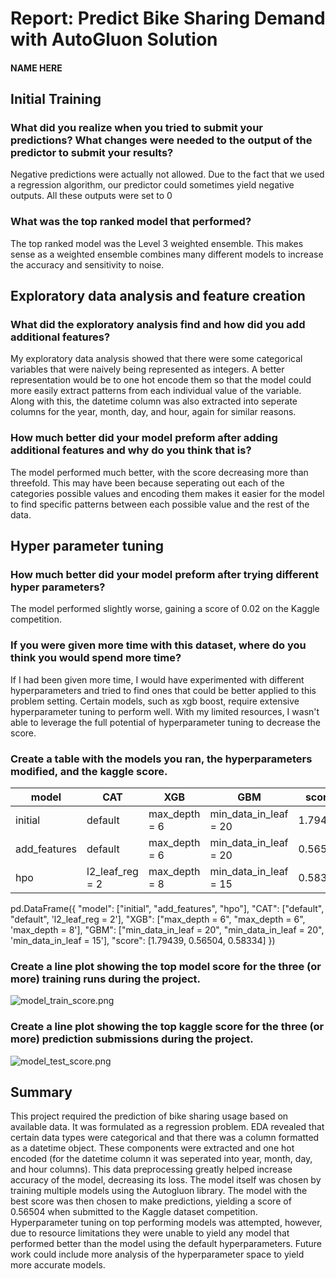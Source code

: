 # Report: Predict Bike Sharing Demand with AutoGluon Solution
#### NAME HERE

## Initial Training
### What did you realize when you tried to submit your predictions? What changes were needed to the output of the predictor to submit your results?
Negative predictions were actually not allowed. Due to the fact that we used a regression algorithm, our predictor could sometimes yield negative outputs. All these outputs were set to 0

### What was the top ranked model that performed?
The top ranked model was the Level 3 weighted ensemble. This makes sense as a weighted ensemble combines many different models to increase the accuracy and sensitivity to noise. 

## Exploratory data analysis and feature creation
### What did the exploratory analysis find and how did you add additional features?
My exploratory data analysis showed that there were some categorical variables that were naively being represented as integers. A better representation would be to one hot encode them so that the model could more easily extract patterns from each individual value of the variable. Along with this, the datetime column was also extracted into seperate columns for the year, month, day, and hour, again for similar reasons. 

### How much better did your model preform after adding additional features and why do you think that is?
The model performed much better, with the score decreasing more than threefold. This may have been because seperating out each of the  categories possible values and encoding them makes it easier for the model to find specific patterns between each possible value and the rest of the data. 

## Hyper parameter tuning
### How much better did your model preform after trying different hyper parameters?
The model performed slightly worse, gaining a score of 0.02 on the Kaggle competition. 

### If you were given more time with this dataset, where do you think you would spend more time?
If I had been given more time, I would have experimented with different hyperparameters and tried to find ones that could be better applied to this problem setting. Certain models, such as xgb boost, require extensive hyperparameter tuning to perform well. With my limited resources, I wasn't able to leverage the full potential of hyperparameter tuning to decrease the score. 

### Create a table with the models you ran, the hyperparameters modified, and the kaggle score.
|model|CAT|XGB|GBM|score|
|--|--|--|--|--|
|initial|default|max_depth = 6|min_data_in_leaf = 20|1.79439|
|add_features|default|max_depth = 6|min_data_in_leaf  = 20|0.56504|
|hpo|l2_leaf_reg = 2|max_depth = 8|min_data_in_leaf  = 15|0.58334|

pd.DataFrame({
    "model": ["initial", "add_features", "hpo"],
    "CAT": ["default", "default", 'l2_leaf_reg = 2'],
    "XGB": ["max_depth = 6", "max_depth = 6", 'max_depth = 8'],
    "GBM": ["min_data_in_leaf  = 20", "min_data_in_leaf  = 20", 'min_data_in_leaf  = 15'],
    "score": [1.79439, 0.56504, 0.58334]
})

### Create a line plot showing the top model score for the three (or more) training runs during the project.

![model_train_score.png](img/model_train_score.png)

### Create a line plot showing the top kaggle score for the three (or more) prediction submissions during the project.

![model_test_score.png](img/model_test_score.png)

## Summary
This project required the prediction of bike sharing usage based on available data. It was formulated as a regression problem. EDA revealed that certain data types were categorical and that there was a column formatted as a datetime object. These components were extracted and one hot encoded (for the datetime column it was seperated into year, month, day, and hour columns). This data preprocessing greatly helped increase accuracy of the model, decreasing its loss. The model itself was chosen by training multiple models using the Autogluon library. The model with the best score was then chosen to make predictions, yielding a score of 0.56504 when submitted to the Kaggle dataset competition. Hyperparameter tuning on top performing models was attempted, however, due to resource limitations they were unable to yield any model that performed better than the model using the default hyperparameters. Future work could include more analysis of the hyperparameter space to yield more accurate models. 